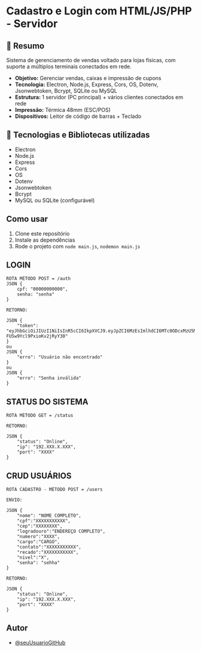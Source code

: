 # Cadastro e Login com HTML/JS/PHP - Servidor

## 🧾 Resumo

Sistema de gerenciamento de vendas voltado para lojas físicas, com suporte a múltiplos terminais conectados em rede.

- **Objetivo:** Gerenciar vendas, caixas e impressão de cupons
- **Tecnologia:** Electron, Node.js, Express, Cors, OS, Dotenv, Jsonwebtoken, Bcrypt, SQLite ou MySQL
- **Estrutura:** 1 servidor (PC principal) + vários clientes conectados em rede
- **Impressão:** Térmica 48mm (ESC/POS)
- **Dispositivos:** Leitor de código de barras + Teclado

## 🚀 Tecnologias e Bibliotecas utilizadas

- Electron
- Node.js
- Express
- Cors
- OS
- Dotenv
- Jsonwebtoken
- Bcrypt
- MySQL ou SQLite (configurável)

## Como usar
1. Clone este repositório
2. Instale as dependências
3. Rode o projeto com `node main.js`, `nodemon main.js`

## LOGIN
    ROTA MÉTODO POST = /auth
    JSON {
        cpf: "00000000000",
        senha: "senha"
    }

    RETORNO:

    JSON {
        "token": "eyJhbGciOiJIUzI1NiIsInR5cCI6IkpXVCJ9.eyJpZCI6MzEsImlhdCI6MTc0ODcxMzU5MiwiZXhwIjoxNzQ4NzQyMzkyfQ.IxhKIX3CX0ykSOjUzvYr-FUSw9Ycl9PxioKv2jRyY30"
    }
    ou 
    JSON {
        "erro": "Usuário não encontrado"
    }
    ou
    JSON {
        "erro": "Senha inválida"
    }

## STATUS DO SISTEMA
    ROTA MÉTODO GET = /status
    
    RETORNO:
    
    JSON {
        "status": "Online",
        "ip": "192.XXX.X.XXX",
        "port": "XXXX"
    }

## CRUD USUÁRIOS
    ROTA CADASTRO - MÉTODO POST = /users

    ENVIO:

    JSON {
        "nome": "NOME COMPLETO",
        "cpf":"XXXXXXXXXXX", 
        "cep":"XXXXXXXX", 
        "logradouro":"ENDEREÇO COMPLETO", 
        "numero":"XXXX", 
        "cargo":"CARGO", 
        "contato":"XXXXXXXXXXX", 
        "recado":"XXXXXXXXXXX", 
        "nivel":"X",
        "senha": "sehha"
    }
    
    RETORNO:
    
    JSON {
        "status": "Online",
        "ip": "192.XXX.X.XXX",
        "port": "XXXX"
    }


## Autor
- [@seuUsuarioGitHub](https://github.com/AderaldoGit/KimPOS-Server)